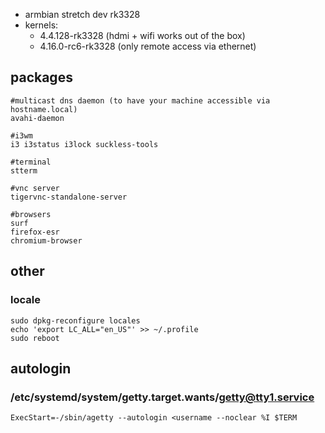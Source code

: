 - armbian stretch dev rk3328
- kernels: 
  - 4.4.128-rk3328 (hdmi + wifi works out of the box)
  - 4.16.0-rc6-rk3328 (only remote access via ethernet)

## packages
```
#multicast dns daemon (to have your machine accessible via hostname.local)
avahi-daemon

#i3wm
i3 i3status i3lock suckless-tools

#terminal
stterm

#vnc server
tigervnc-standalone-server

#browsers
surf
firefox-esr
chromium-browser
```

## other

### locale
```
sudo dpkg-reconfigure locales
echo 'export LC_ALL="en_US"' >> ~/.profile
sudo reboot
```

## autologin
### /etc/systemd/system/getty.target.wants/getty@tty1.service

```
ExecStart=-/sbin/agetty --autologin <username --noclear %I $TERM
```
